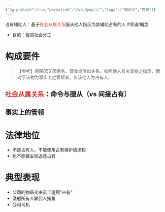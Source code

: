 ```yaml
---
{"dg-publish":true,"permalink":"/studyup///","tags":["知识点","物权"]}
---
```


占有辅助人：基于<font color="#d83931">社会从属关系</font>服从他人指示为其辅助占有的人 #背诵/概念 
- 目的：促进社会分工
# 构成要件
>【参考】德民855 因家务、营业或类似关系，依照他人有关其物之指示，而对于该物为事实上之管领者，仅该他人为占有人。
## <font color="#d83931">社会从属关系</font>：命令与服从（vs 间接占有）
## 事实上的管领
# 法律地位
- 不是占有人，不能使用占有保护请求权
- 也不能被主张返还占有
# 典型表现
- 公司的物品交由员工适用“占有”
- 渔船所有人雇佣人捕鱼
- 公司司机
